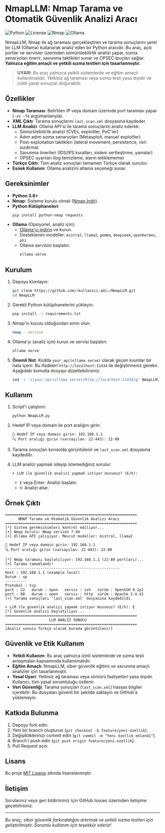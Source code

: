 # NmapLLM: Nmap Tarama ve Otomatik Güvenlik Analizi Aracı

![Python](https://img.shields.io/badge/Python-3.8+-blue.svg)
![License](https://img.shields.io/badge/License-MIT-green.svg)
![Nmap](https://img.shields.io/badge/Nmap-Required-orange.svg)
![Ollama](https://img.shields.io/badge/Ollama-Optional-yellow.svg)

NmapLLM, Nmap ile ağ taraması gerçekleştiren ve tarama sonuçlarını yerel bir LLM (Ollama) kullanarak analiz eden bir Python aracıdır. Bu araç, açık portlar ve servisler üzerinden sömürülebilirlik analizi yapar, sızma senaryoları önerir, savunma taktikleri sunar ve OPSEC ipuçları sağlar. **Yalnızca eğitim amaçlı ve yetkili sızma testleri için tasarlanmıştır.**

> **UYARI**: Bu araç yalnızca yetkili sistemlerde ve eğitim amaçlı kullanılmalıdır. Yetkisiz ağ taraması veya sızma testi yasa dışıdır ve ciddi yasal sonuçlar doğurabilir.

## Özellikler

- **Nmap Taraması**: Belirtilen IP veya domain üzerinde port taraması yapar (`-sV -T4` argümanlarıyla).
- **XML Çıktı**: Tarama sonuçlarını `last_scan.xml` dosyasına kaydeder.
- **LLM Analizi**: Ollama API'si ile tarama sonuçlarını analiz ederek:
  - Sömürülebilirlik analizi (CVEs, exploitler, PoC'ler)
  - Adım adım sızma senaryoları (Metasploit, manuel exploitler)
  - Post-exploitation taktikleri (lateral movement, persistence, veri sızdırma)
  - Savunma önerileri (IDS/IPS kuralları, sistem sertleştirme, yamalar)
  - OPSEC uyarıları (log temizleme, alarm tetiklememe)
- **Türkçe Çıktı**: Tüm analiz sonuçları tamamen Türkçe olarak sunulur.
- **Esnek Kullanım**: Ollama analizini atlama seçeneği sunar.

## Gereksinimler

- **Python 3.8+**
- **Nmap**: Sisteme kurulu olmalı ([Nmap İndir](https://nmap.org/download.html)).
- **Python Kütüphaneleri**:
  ```bash
  pip install python-nmap requests
  ```
- **Ollama** (Opsiyonel, analiz için):
  - [Ollama'yı indirin](https://ollama.com/download) ve kurun.
  - Desteklenen modeller: `mistral`, `llama2`, `gemma`, `deepseek`, `openhermes`, `phi`.
  - Ollama servisini başlatın:
    ```bash
    ollama serve
    ```

## Kurulum

1. Depoyu klonlayın:
   ```bash
   git clone https://github.com/<kullanici-adi>/NmapLLM.git
   cd NmapLLM
   ```

2. Gerekli Python kütüphanelerini yükleyin:
   ```bash
   pip install -r requirements.txt
   ```

3. Nmap'in kurulu olduğundan emin olun:
   ```bash
   nmap --version
   ```

4. Ollama'yı (analiz için) kurun ve servisi başlatın:
   ```bash
   ollama serve
   ```

5. **Önemli Not**: Kodda `your_api(ollama serve)` olarak geçen kısımlar bir hata içerir. Bu ifadeleri `http://localhost:11434` ile değiştirmeniz gerekir. Aşağıdaki komutla dosyayı düzeltebilirsiniz:
   ```bash
   sed -i 's|your_api(ollama serve)|http://localhost:11434|g' NmapLLM.py
   ```

## Kullanım

1. Script'i çalıştırın:
   ```bash
   python NmapLLM.py
   ```

2. Hedef IP veya domain ile port aralığını girin:
   ```
   🎯 Hedef IP veya domain girin: 192.168.1.1
   🔍 Port aralığı girin (varsayılan: 22-443): 22-80
   ```

3. Tarama sonuçları konsolda görüntülenir ve `last_scan.xml` dosyasına kaydedilir.

4. LLM analizi yapmak isteyip istemediğiniz sorulur:
   ```
   ➤ LLM ile güvenlik analizi yapmak istiyor musunuz? (E/h): 
   ```
   - `E` veya Enter: Analizi başlatır.
   - `h`: Analizi atlar.

## Örnek Çıktı

```
============================================================
      NMAP Tarama ve Otomatik Güvenlik Analizi Aracı
============================================================
[*] Sistem gereksinimleri kontrol ediliyor...
[+] Nmap kurulu: Nmap version 7.94
[+] Ollama API çalışıyor. Mevcut modeller: mistral, llama2

🎯 Hedef IP veya domain girin: 192.168.1.1
🔍 Port aralığı girin (varsayılan: 22-443): 22-80

[*] Nmap taraması başlatılıyor: 192.168.1.1 (22-80 portları)...
[+] Tarama tamamlandı!
----------------------------------------------------
Host : 192.168.1.1 (example.local)
Durum : up
----------
Protokol : tcp
port : 22   durum : open   servis : ssh   sürüm : OpenSSH 8.2p1
port : 80   durum : open   servis : http  sürüm : Apache 2.4.41
[+] Tarama sonuçları 'last_scan.xml' dosyasına kaydedildi.

➤ LLM ile güvenlik analizi yapmak istiyor musunuz? (E/h): E
[*] Güvenlik analizi başlatılıyor...
============================================================
                    LLM ANALİZ SONUCU
============================================================
[Analiz sonucu Türkçe olarak burada görüntülenir]
```

## Güvenlik ve Etik Kullanım

- **Yetkili Kullanım**: Bu araç yalnızca izinli sistemlerde ve sızma testi anlaşmaları kapsamında kullanılmalıdır.
- **Eğitim Amaçlı**: NmapLLM, siber güvenlik eğitimi ve savunma amaçlı analizler için tasarlanmıştır.
- **Yasal Uyarı**: Yetkisiz ağ taraması veya sömürü faaliyetleri yasa dışıdır. Kullanıcı, tüm yasal sorumluluğu üstlenir.
- **Veri Güvenliği**: Tarama sonuçları (`last_scan.xml`) hassas bilgiler içerebilir. Bu dosyaları güvenli bir şekilde saklayın ve GitHub'a yüklemeyin.

## Katkıda Bulunma

1. Depoyu fork edin.
2. Yeni bir branch oluşturun (`git checkout -b feature/yeni-ozellik`).
3. Değişikliklerinizi commit edin (`git commit -m "Yeni özellik eklendi"`).
4. Branch'i push edin (`git push origin feature/yeni-ozellik`).
5. Pull Request açın.

## Lisans

Bu proje [MIT Lisansı](LICENSE) altında lisanslanmıştır.

## İletişim

Sorularınız veya geri bildiriminiz için GitHub Issues üzerinden iletişime geçebilirsiniz.

---

*Bu araç, siber güvenlik farkındalığını artırmak ve yetkili sızma testleri için geliştirilmiştir. Sorumlu kullanım için teşekkür ederiz!*
